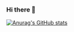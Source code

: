 ### Hi there 👋




[![Anurag's GitHub stats](https://github-readme-stats.vercel.app/api?username=VestLee)](https://github.com/anuraghazra/github-readme-stats)



<!--
**VestLee/VestLee** is a ✨ _special_ ✨ repository because its `README.md` (this file) appears on your GitHub profile.

Here are some ideas to get you started:

- 🔭 I’m currently working on ...
- 🌱 I’m currently learning ...
- 👯 I’m looking to collaborate on ...
- 🤔 I’m looking for help with ...
- 💬 Ask me about ...
- 📫 How to reach me: ...
- 😄 Pronouns: ...
- ⚡ Fun fact: ...
-->
